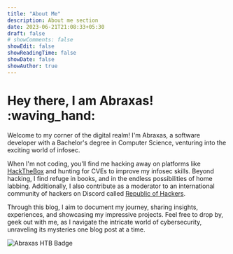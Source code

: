 ```yaml
---
title: "About Me"
description: About me section
date: 2023-06-21T21:08:33+05:30
draft: false
# showComments: false
showEdit: false
showReadingTime: false
showDate: false
showAuthor: true
---
```


# Hey there, I am Abraxas! :waving_hand:

Welcome to my corner of the digital realm! I'm Abraxas, a software developer with a Bachelor's degree in Computer Science, venturing into the exciting world of infosec.

When I'm not coding, you'll find me hacking away on platforms like [HackTheBox](https://app.hackthebox.com/profile/414497) and hunting for CVEs to improve my infosec skills. Beyond hacking, I find refuge in books, and in the endless possibilities of home labbing. Additionally, I also contribute as a moderator to an international community of hackers on Discord called [Republic of Hackers](https://discord.gg/mzRm73QE58).

Through this blog, I aim to document my journey, sharing insights, experiences, and showcasing my impressive projects. Feel free to drop by, geek out with me, as I navigate the intricate world of cybersecurity, unraveling its mysteries one blog post at a time.

![Abraxas HTB Badge](https://www.hackthebox.eu/badge/image/414497)
